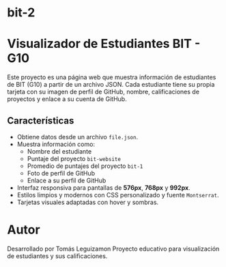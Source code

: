# bit-2
# Visualizador de Estudiantes BIT - G10

Este proyecto es una página web que muestra información de estudiantes de BIT (G10) a partir de un archivo JSON. Cada estudiante tiene su propia tarjeta con su imagen de perfil de GitHub, nombre, calificaciones de proyectos y enlace a su cuenta de GitHub.

##  Características

- Obtiene datos desde un archivo `file.json`.
- Muestra información como:
  - Nombre del estudiante
  - Puntaje del proyecto `bit-website`
  - Promedio de puntajes del proyecto `bit-1`
  - Foto de perfil de GitHub
  - Enlace a su perfil de GitHub
- Interfaz responsiva para pantallas de **576px**, **768px** y **992px**.
- Estilos limpios y modernos con CSS personalizado y fuente `Montserrat`.
- Tarjetas visuales adaptadas con hover y sombras.


# Autor
Desarrollado por Tomás Leguizamon
Proyecto educativo para visualización de estudiantes y sus calificaciones.

